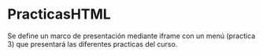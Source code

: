# PracticasHTML
Se define un marco de presentación mediante iframe con un menú (practica 3) que presentará las diferentes practicas del curso.
